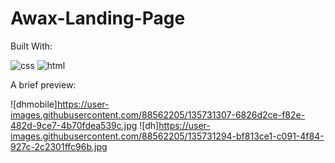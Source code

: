 # Awax-Landing-Page

Built With:

![css](https://user-images.githubusercontent.com/88562205/135731361-edc61832-4ace-4516-b7b9-6fa14679ec8d.png)
![html](https://user-images.githubusercontent.com/88562205/135731364-d7a88ae5-f8e9-460a-92c8-fab86a0be11c.png)


A brief preview: 

![dhmobile]https://user-images.githubusercontent.com/88562205/135731307-6826d2ce-f82e-482d-9ce7-4b70fdea539c.jpg
![dh]https://user-images.githubusercontent.com/88562205/135731294-bf813ce1-c091-4f84-927c-2c2301ffc96b.jpg
